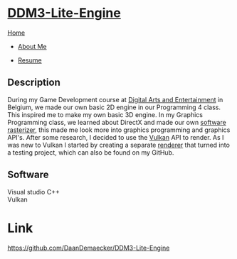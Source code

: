 <link href="../../Content/StyleSheet.css" rel="stylesheet"/> 

# <a href="https://github.com/DaanDemaecker/DDM3-Lite-Engine" target="_blank">DDM3-Lite-Engine</a>

<div class="nav-bar">
  <md-block>

<a href="../../">Home</a>
- <a href="../../AboutMe/">About Me</a>
- <a href="../../Resume/">Resume</a>

  </md-block>
</div>

## Description
During my Game Development course at [Digital Arts and Entertainment](https://www.digitalartsandentertainment.be) in Belgium, we made our own basic 2D engine in our Programming 4 class.
This inspired me to make my own basic 3D engine.
In my Graphics Programming class, we learned about DirectX and made our own [software rasterizer](https://github.com/DaanDemaecker/DualRasterizer), this made me look more into graphics programming and graphics API's.
After some research, I decided to use the [Vulkan](https://www.vulkan.org) API to render.
As I was new to Vulkan I started by creating a separate [renderer](https://github.com/DaanDemaecker/VulkanRenderer.git) that turned into a testing project, which can also be found on my GitHub.

## Software
Visual studio C++  
Vulkan

# Link
<a href="https://github.com/DaanDemaecker/DDM3-Lite-Engine" target="_blank">https://github.com/DaanDemaecker/DDM3-Lite-Engine</a>